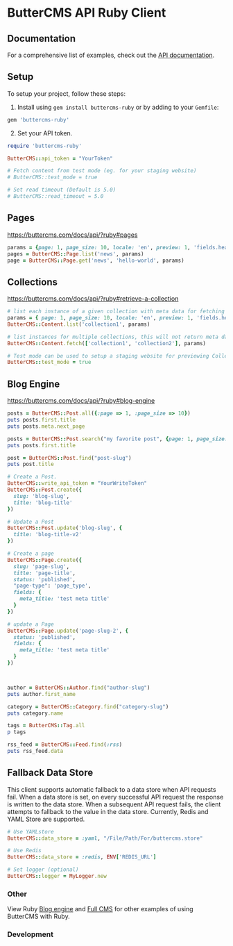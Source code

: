 # ButterCMS API Ruby Client

## Documentation

For a comprehensive list of examples, check out the [API documentation](https://buttercms.com/docs/api/).

## Setup

To setup your project, follow these steps:

1. Install using `gem install buttercms-ruby` or by adding to your `Gemfile`:

  ```ruby
  gem 'buttercms-ruby'
  ```

2. Set your API token.

  ```ruby
  require 'buttercms-ruby'

  ButterCMS::api_token = "YourToken"

  # Fetch content from test mode (eg. for your staging website)
  # ButterCMS::test_mode = true

  # Set read timeout (Default is 5.0)
  # ButterCMS::read_timeout = 5.0
  ```

## Pages

https://buttercms.com/docs/api/?ruby#pages


```ruby
params = {page: 1, page_size: 10, locale: 'en', preview: 1, 'fields.headline': 'foo bar', levels: 2} # optional
pages = ButterCMS::Page.list('news', params)
page = ButterCMS::Page.get('news', 'hello-world', params)
```

## Collections

https://buttercms.com/docs/api/?ruby#retrieve-a-collection

```ruby
# list each instance of a given collection with meta data for fetching the next page.
params = { page: 1, page_size: 10, locale: 'en', preview: 1, 'fields.headline': 'foo bar', levels: 2 } # optional
ButterCMS::Content.list('collection1', params)

# list instances for multiple collections, this will not return meta data for pagination control.
ButterCMS::Content.fetch(['collection1', 'collection2'], params)

# Test mode can be used to setup a staging website for previewing Collections or for testing content during local development. To fetch content from test mode add the following configuration:
ButterCMS::test_mode = true
```

## Blog Engine

https://buttercms.com/docs/api/?ruby#blog-engine

```ruby
posts = ButterCMS::Post.all({:page => 1, :page_size => 10})
puts posts.first.title
puts posts.meta.next_page

posts = ButterCMS::Post.search("my favorite post", {page: 1, page_size: 10})
puts posts.first.title

post = ButterCMS::Post.find("post-slug")
puts post.title

# Create a Post.
ButterCMS::write_api_token = "YourWriteToken"
ButterCMS::Post.create({
  slug: 'blog-slug',
  title: 'blog-title'
})

# Update a Post
ButterCMS::Post.update('blog-slug', {
  title: 'blog-title-v2'
})

# Create a page
ButterCMS::Page.create({
  slug: 'page-slug',
  title: 'page-title',
  status: 'published',
  "page-type": 'page_type',
  fields: {
    meta_title: 'test meta title'
  }
})

# update a Page
ButterCMS::Page.update('page-slug-2', {
  status: 'published',
  fields: {
    meta_title: 'test meta title'
  }
})



author = ButterCMS::Author.find("author-slug")
puts author.first_name

category = ButterCMS::Category.find("category-slug")
puts category.name

tags = ButterCMS::Tag.all
p tags

rss_feed = ButterCMS::Feed.find(:rss)
puts rss_feed.data
```


## Fallback Data Store

This client supports automatic fallback to a data store when API requests fail. When a data store is set, on every successful API request the response is written to the data store. When a subsequent API request fails, the client attempts to fallback to the value in the data store. Currently, Redis and YAML Store are supported.

```ruby
# Use YAMLstore
ButterCMS::data_store = :yaml, "/File/Path/For/buttercms.store"

# Use Redis
ButterCMS::data_store = :redis, ENV['REDIS_URL']

# Set logger (optional)
ButterCMS::logger = MyLogger.new
```

### Other

View Ruby [Blog engine](https://buttercms.com/ruby-blog-engine/) and [Full CMS](https://buttercms.com/ruby-cms/) for other examples of using ButterCMS with Ruby.

### Development
